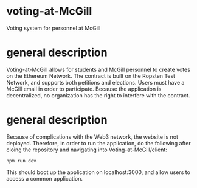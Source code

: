 
# voting-at-McGill
Voting system for personnel at McGill

# general description
Voting-at-McGill allows for students and McGill personnel to create votes on the Ethereum Network. The contract is built on the Ropsten Test Network, and supports both petitions and elections. Users must have a McGill email in order to participate. Because the application is decentralized, no organization has the right to interfere with the contract.

# general description
Because of complications with the Web3 network, the website is not deployed. Therefore, in order to run the application, do the following after cloing the repository and navigating into Voting-at-McGill/client:

    npm run dev
This should boot up the application on localhost:3000, and allow users to access a common application.
